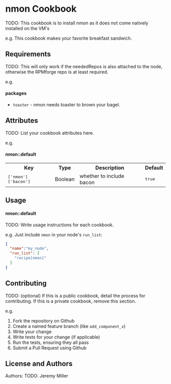 nmon Cookbook
=============
TODO: This cookbook is to install nmon as it does not come natively installed on the VM's

e.g.
This cookbook makes your favorite breakfast sandwich.

Requirements
------------
TODO: This will only work if the neededRepos is also attached to the node, otherwise the RPMforge repo is at least required.

e.g.
#### packages
- `toaster` - nmon needs toaster to brown your bagel.

Attributes
----------
TODO: List your cookbook attributes here.

e.g.
#### nmon::default
<table>
  <tr>
    <th>Key</th>
    <th>Type</th>
    <th>Description</th>
    <th>Default</th>
  </tr>
  <tr>
    <td><tt>['nmon']['bacon']</tt></td>
    <td>Boolean</td>
    <td>whether to include bacon</td>
    <td><tt>true</tt></td>
  </tr>
</table>

Usage
-----
#### nmon::default
TODO: Write usage instructions for each cookbook.

e.g.
Just include `nmon` in your node's `run_list`:

```json
{
  "name":"my_node",
  "run_list": [
    "recipe[nmon]"
  ]
}
```

Contributing
------------
TODO: (optional) If this is a public cookbook, detail the process for contributing. If this is a private cookbook, remove this section.

e.g.
1. Fork the repository on Github
2. Create a named feature branch (like `add_component_x`)
3. Write your change
4. Write tests for your change (if applicable)
5. Run the tests, ensuring they all pass
6. Submit a Pull Request using Github

License and Authors
-------------------
Authors: TODO: Jeremy Miller
